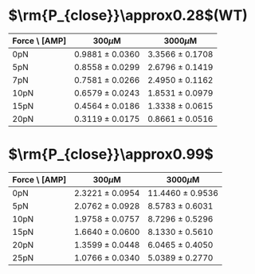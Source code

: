 # $\rm{P_{close}}\approx0.28$(WT)
| Force \ [AMP] | 300$\mu$M | 3000$\mu$M |
|-------------|---------|---------|
| 0pN | 0.9881 ± 0.0360 | 3.3566 ± 0.1708 |
| 5pN | 0.8558 ± 0.0299 | 2.6796 ± 0.1419 |
| 7pN | 0.7581 ± 0.0266 | 2.4950 ± 0.1162 |
| 10pN | 0.6579 ± 0.0243 | 1.8531 ± 0.0979 |
| 15pN | 0.4564 ± 0.0186 | 1.3338 ± 0.0615 |
| 20pN | 0.3119 ± 0.0175 | 0.8661 ± 0.0516 |


# $\rm{P_{close}}\approx0.99$
| Force \ [AMP] | 300$\mu$M | 3000$\mu$M |
|-------------|---------|---------|
| 0pN | 2.3221 ± 0.0954 | 11.4460 ± 0.9536 |
| 5pN | 2.0762 ± 0.0928 | 8.5783 ± 0.6031 |
| 10pN | 1.9758 ± 0.0757 | 8.7296 ± 0.5296 |
| 15pN | 1.6640 ± 0.0600 | 8.1330 ± 0.5610 |
| 20pN | 1.3599 ± 0.0448 | 6.0465 ± 0.4050 |
| 25pN | 1.0766 ± 0.0340 | 5.0389 ± 0.2770 |


